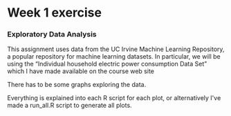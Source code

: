 # Week 1 exercise
### Exploratory Data Analysis

This assignment uses data from the UC Irvine Machine Learning Repository, a popular repository for machine learning datasets. In particular, we will be using the “Individual household electric power consumption Data Set” which I have made available on the course web site

There has to be some graphs exploring the data.

Everything is explained into each R script for each plot, or alternatively I've made a run_all.R script to generate all plots.
